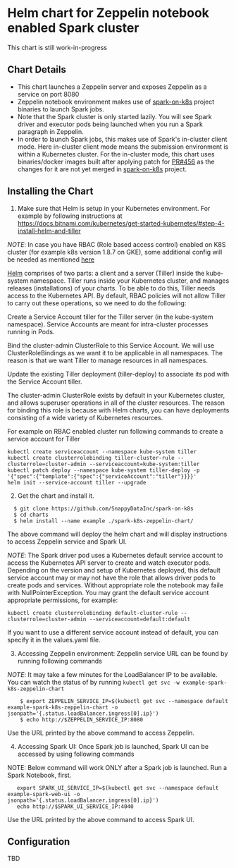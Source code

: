# Helm chart for Zeppelin notebook enabled Spark cluster
This chart is still work-in-progress

## Chart Details

* This chart launches a Zeppelin server and exposes Zeppelin as a service on port 8080
* Zeppelin notebook environment makes use of [spark-on-k8s](https://github.com/apache-spark-on-k8s/spark) project binaries to launch Spark jobs. 
* Note that the Spark cluster is only started lazily. You will see Spark driver and executor pods being launched when you run a Spark paragraph in Zeppelin. 
* In order to launch Spark jobs, this makes use of Spark's in-cluster client mode. Here in-cluster client mode means  the submission environment is within a Kubernetes cluster. For the in-cluster mode, this chart uses binaries/docker images built after applying patch for [PR#456](https://github.com/apache-spark-on-k8s/spark/pull/456) as the changes for it are not yet merged in [spark-on-k8s](https://github.com/apache-spark-on-k8s/spark) project.

## Installing the Chart
1. Make sure that Helm is setup in your Kubernetes environment. For example by following instructions at https://docs.bitnami.com/kubernetes/get-started-kubernetes/#step-4-install-helm-and-tiller

*NOTE*: In case you have RBAC (Role based access control) enabled on K8S cluster (for example k8s version 1.8.7 on GKE), some additional config will be needed as mentioned [here](https://github.com/kubeflow/tf-operator/issues/106)

[Helm](https://github.com/kubernetes/helm/blob/master/README.md) comprises of two parts: a client and a server (Tiller) inside the kube-system namespace. Tiller runs inside your Kubernetes cluster, and manages releases (installations) of your charts. To be able to do this, Tiller needs access to the Kubernetes API. By default, RBAC policies will not allow Tiller to carry out these operations, so we need to do the following:

Create a Service Account tiller for the Tiller server (in the kube-system namespace). Service Accounts are meant for intra-cluster processes running in Pods.

Bind the cluster-admin ClusterRole to this Service Account. We will use ClusterRoleBindings as we want it to be applicable in all namespaces. The reason is that we want Tiller to manage resources in all namespaces.

Update the existing Tiller deployment (tiller-deploy) to associate its pod with the Service Account tiller.

The cluster-admin ClusterRole exists by default in your Kubernetes cluster, and allows superuser operations in all of the cluster resources. The reason for binding this role is because with Helm charts, you can have deployments consisting of a wide variety of Kubernetes resources.

For example on RBAC enabled cluster run following commands to create a service account for Tiller
```
kubectl create serviceaccount --namespace kube-system tiller
kubectl create clusterrolebinding tiller-cluster-rule --clusterrole=cluster-admin --serviceaccount=kube-system:tiller
kubectl patch deploy --namespace kube-system tiller-deploy -p '{"spec":{"template":{"spec":{"serviceAccount":"tiller"}}}}'      
helm init --service-account tiller --upgrade
```

2. Get the chart and install it. 

```
  $ git clone https://github.com/SnappyDataInc/spark-on-k8s
  $ cd charts
  $ helm install --name example ./spark-k8s-zeppelin-chart/
```
The above command will deploy the helm chart and will display instructions to access Zeppelin service and Spark UI.

*NOTE*: The Spark driver pod uses a Kubernetes default service account to access the Kubernetes API 
server to create and watch executor pods. Depending on the version and setup of Kubernetes deployed, this default 
service account may or may not have the role that allows driver pods to create pods and services. 
Without appropriate role the notebook may faile with NullPointerException. You may grant the default 
service account appropriate permissions, for example:
 ```
 kubectl create clusterrolebinding default-cluster-rule --clusterrole=cluster-admin --serviceaccount=default:default
 ```
 If you want to use a different service account instead of default, you can specify it in the values.yaml file.

3. Accessing Zeppelin environment: Zeppelin service URL can be found by running following commands

*NOTE*: It may take a few minutes for the LoadBalancer IP to be available. You can watch the status of by running `kubectl get svc -w example-spark-k8s-zeppelin-chart`

```
	$ export ZEPPELIN_SERVICE_IP=$(kubectl get svc --namespace default example-spark-k8s-zeppelin-chart -o jsonpath='{.status.loadBalancer.ingress[0].ip}')
	$ echo http://$ZEPPELIN_SERVICE_IP:8080
```
Use the URL printed by the above command to access Zeppelin.

4. Accessing Spark UI: Once Spark job is launched, Spark UI can be accessed by using following commands

NOTE: Below command will work ONLY after a Spark job is launched. Run a Spark Notebook, first. 
```
   export SPARK_UI_SERVICE_IP=$(kubectl get svc --namespace default example-spark-web-ui -o jsonpath='{.status.loadBalancer.ingress[0].ip}')
   echo http://$SPARK_UI_SERVICE_IP:4040
```
Use the URL printed by the above command to access Spark UI.

## Configuration
TBD
